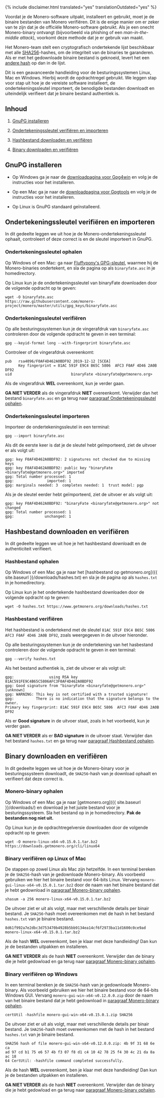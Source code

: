 {% include disclaimer.html translated="yes" translationOutdated="yes" %}

Voordat je de Monero-software uitpakt, installeert en gebruikt, moet je de
binaire bestanden van Monero verifiëren. Dit is de enige manier om er zeker
van te zijn dat je de officiële Monero-software gebruikt. Als je een onecht
Monero-binary ontvangt (bijvoorbeeld via phishing of een *man-in-the-middle
attack*), voorkomt deze methode dat je er gebruik van maakt.

Het Monero-team stelt een cryptografisch ondertekende lijst beschikbaar met
alle [SHA256](https://en.wikipedia.org/wiki/SHA-2)-hashes, om de integriteit
van de binaries te garanderen. Als er met het gedownloade binaire bestand is
geknoeid, levert het een [andere
hash](https://nl.wikipedia.org/wiki/Hashfunctie) op dan in de lijst.

Dit is een geavanceerde handleiding voor de besturingssystemen Linux, Mac en
Windows. Hierbij wordt de opdrachtregel gebruikt. We leggen stap voor stap
uit hoe je de vereiste software installeert, de ondertekeningssleutel
importeert, de benodigde bestanden downloadt en uiteindelijk verifieert dat
je binaire bestand authentiek is.

## Inhoud

1. [GnuPG installeren](#gnupg-installeren)

2. [Ondertekeningssleutel verifiëren en importeren](#)

3. [Hashbestand downloaden en verifiëren](#)

4. [Binary downloaden en verifiëren](#)

## GnuPG installeren

+ Op Windows ga je naar de [downloadpagina voor
Gpg4win](https://gpg4win.org/download.html) en volg je de instructies voor
het installeren.

+ Op een Mac ga je naar de [downloadpagina voor
Gpgtools](https://gpgtools.org/) en volg je de instructies voor het
installeren.

+ Op Linux is GnuPG standaard geïnstalleerd.

## Ondertekeningssleutel verifiëren en importeren

In dit gedeelte leggen we uit hoe je de Monero-ondertekeningssleutel
ophaalt, controleert of deze correct is en de sleutel importeert in GnuPG.

### Ondertekeningssleutel ophalen

Op Windows of een Mac: ga naar [Fluffypony's
GPG-sleutel](https://raw.githubusercontent.com/monero-project/monero/master/utils/gpg_keys/binaryfate.asc),
waarmee hij de Monero-binaries ondertekent, en sla de pagina op als
`binaryfate.asc` in je homedirectory.

Op Linux kun je de ondertekeningssleutel van binaryFate downloaden door de
volgende opdracht op te geven:

```
wget -O binaryfate.asc
https://raw.githubusercontent.com/monero-project/monero/master/utils/gpg_keys/binaryfate.asc
```

### Ondertekeningssleutel verifiëren

Op alle besturingssystemen kun je de vingerafdruk van `binaryfate.asc`
controleren door de volgende opdracht te geven in een terminal:

``` gpg --keyid-format long --with-fingerprint binaryfate.asc ```


Controleer of de vingerafdruk overeenkomt:

```
pub   rsa4096/F0AF4D462A0BDF92 2019-12-12 [SCEA]
      Key fingerprint = 81AC 591F E9C4 B65C 5806  AFC3 F0AF 4D46 2A0B DF92
uid                           binaryFate <binaryfate@getmonero.org>
```

Als de vingerafdruk **WEL** overeenkomt, kun je verder gaan.

**GA NIET VERDER** als de vingerafdruk **NIET** overeenkomt. Verwijder dan
het bestand `binaryfate.asc` en ga terug naar [paragraaf
Ondertekeningssleutel ophalen](#ondertekeningssleutel-ophalen).

### Ondertekeningssleutel importeren

Importeer de ondertekeningssleutel in een terminal:

``` gpg --import binaryfate.asc ```

Als dit de eerste keer is dat je de sleutel hebt geïmporteerd, ziet de
uitvoer er als volgt uit:

```
gpg: key F0AF4D462A0BDF92: 2 signatures not checked due to missing keys
gpg: key F0AF4D462A0BDF92: public key "binaryFate <binaryfate@getmonero.org>" imported
gpg: Total number processed: 1
gpg:               imported: 1
gpg: marginals needed: 3  completes needed: 1  trust model: pgp
```

Als je de sleutel eerder hebt geïmporteerd, ziet de uitvoer er als volgt
uit:

```
gpg: key F0AF4D462A0BDF92: "binaryFate <binaryfate@getmonero.org>" not changed
gpg: Total number processed: 1
gpg:              unchanged: 1
```

## Hashbestand downloaden en verifiëren

In dit gedeelte leggen we uit hoe je het hashbestand downloadt en de
authenticiteit verifieert.

### Hashbestand ophalen

Op Windows of een Mac ga je naar het [hashbestand op getmonero.org]({{
site.baseurl }}/downloads/hashes.txt) en sla je de pagina op als
`hashes.txt` in je homedirectory.

Op Linux kun je het ondertekende hashbestand downloaden door de volgende
opdracht op te geven:

``` wget -O hashes.txt https://www.getmonero.org/downloads/hashes.txt ```

### Hashbestand verifiëren

Het hashbestand is ondertekend met de sleutel `81AC 591F E9C4 B65C 5806 AFC3
F0AF 4D46 2A0B DF92`, zoals weergegeven in de uitvoer hieronder.

Op alle besturingssystemen kun je de ondertekening van het hasbestand
controleren door de volgende opdracht te geven in een terminal:

``` gpg --verify hashes.txt ```

Als het bestand authentiek is, ziet de uitvoer er als volgt uit:

```
gpg:                using RSA key 81AC591FE9C4B65C5806AFC3F0AF4D462A0BDF92
gpg: Good signature from "binaryFate <binaryfate@getmonero.org>" [unknown]
gpg: WARNING: This key is not certified with a trusted signature!
gpg:          There is no indication that the signature belongs to the owner.
Primary key fingerprint: 81AC 591F E9C4 B65C 5806  AFC3 F0AF 4D46 2A0B DF92
```

Als er **Good signature** in de uitvoer staat, zoals in het voorbeeld, kun
je verder gaan.

**GA NIET VERDER** als er **BAD signature** in de uitvoer staat. Verwijder
dan het bestand `hashes.txt` en ga terug naar [paragraaf Hashbestand
ophalen](#hashbestand-ophalen).

## Binary downloaden en verifiëren

In dit gedeelte leggen we uit hoe je de Monero-binary voor je
besturingssysteem downloadt, de `SHA256`-hash van je download ophaalt en
verifieert dat deze correct is.

### Monero-binary ophalen

Op Windows of een Mac ga je naar [getmonero.org]({{ site.baseurl
}}/downloads/) en download je het juiste bestand voor je
besturingssysteem. Sla het bestand op in je homedirectory. **Pak de
bestanden nog niet uit.**

Op Linux kun je de opdrachtregelversie downloaden door de volgende opdracht
op te geven:

```
wget -O monero-linux-x64-v0.15.0.1.tar.bz2 https://downloads.getmonero.org/cli/linux64
```

### Binary verifiëren op Linux of Mac

De stappen op zowel Linux als Mac zijn hetzelfde. In een terminal bereken je
de `SHA256`-hash van je gedownloade Monero-binary. Als voorbeeld gebruiken
we hier het binaire bestand voor 64-bits Linux. Vervang
`monero-gui-linux-x64-v0.15.0.1.tar.bz2` door de naam van het binaire
bestand dat je hebt gedownload in [paragraaf Monero-binary
ophalen](#monero-binary-ophalen).

```
shasum -a 256 monero-linux-x64-v0.15.0.1.tar.bz2
```

De uitvoer ziet er uit als volgt, maar met verschillende details per binair
bestand. Je `SHA256`-hash moet overeenkomen met de hash in het bestand
`hashes.txt` van je binaire bestand.

```
8d61f992a7e2dbc3d753470b4928b5bb9134ea14cf6f2973ba11d1600c0ce9ad
monero-linux-x64-v0.15.0.1.tar.bz2
```

Als de hash **WEL** overeenkomt, ben je klaar met deze handleiding! Dan kun
je de bestanden uitpakken en installeren.

**GA NIET VERDER** als de hash **NIET** overeenkomt. Verwijder dan de binary
die je hebt gedowload en ga terug naar [paragraaf Monero-binary
ophalen](#monero-binary-ophalen).

### Binary verifiëren op Windows

In een terminal bereken je de `SHA256`-hash van je gedownloade
Monero-binary. Als voorbeeld gebruiken we hier het binaire bestand voor de
64-bits Windows GUI. Vervang `monero-gui-win-x64-v0.12.0.0.zip` door de naam
van het binaire bestand dat je hebt gedownload in [paragraaf Monero-binary
ophalen](#monero-binary-ophalen).

``` certUtil -hashfile monero-gui-win-x64-v0.15.0.1.zip SHA256 ```

De uitvoer ziet er uit als volgt, maar met verschillende details per binair
bestand. Je `SHA256`-hash moet overeenkomen met de hash in het bestand
`hashes.txt` van je binaire bestand.

```
SHA256 hash of file monero-gui-win-x64-v0.12.0.0.zip: 4b 9f 31 68 6e ca
ad 97 cd b1 75 e6 57 4b f3 07 f8 d1 c4 10 42 78 25 f4 30 4c 21 da 8a ac 18
64 CertUtil: -hashfile command completed successfully. 
```

Als de hash **WEL** overeenkomt, ben je klaar met deze handleiding! Dan kun
je de bestanden uitpakken en installeren.

**GA NIET VERDER** als de hash **NIET** overeenkomt. Verwijder dan de binary
die je hebt gedowload en ga terug naar [paragraaf Monero-binary
ophalen](#monero-binary-ophalen).
